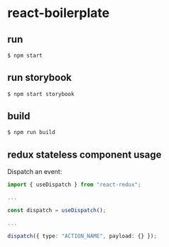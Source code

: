 # react-boilerplate

## run

```bash
$ npm start
```

## run storybook

```bash
$ npm start storybook
```

## build

```bash
$ npm run build
```

## redux stateless component usage

Dispatch an event:

```ts
import { useDispatch } from "react-redux";

...

const dispatch = useDispatch();

...

dispatch({ type: "ACTION_NAME", payload: {} });
```

